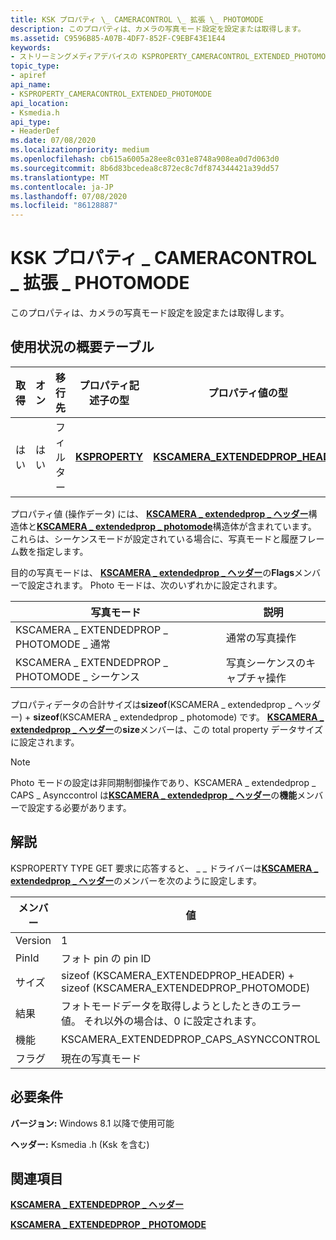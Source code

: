 ```yaml
---
title: KSK プロパティ \_ CAMERACONTROL \_ 拡張 \_ PHOTOMODE
description: このプロパティは、カメラの写真モード設定を設定または取得します。
ms.assetid: C9596B85-A07B-4DF7-852F-C9EBF43E1E44
keywords:
- ストリーミングメディアデバイスの KSPROPERTY_CAMERACONTROL_EXTENDED_PHOTOMODE
topic_type:
- apiref
api_name:
- KSPROPERTY_CAMERACONTROL_EXTENDED_PHOTOMODE
api_location:
- Ksmedia.h
api_type:
- HeaderDef
ms.date: 07/08/2020
ms.localizationpriority: medium
ms.openlocfilehash: cb615a6005a28ee8c031e8748a908ea0d7d063d0
ms.sourcegitcommit: 8b6d83bcedea8c872ec8c7df874344421a39dd57
ms.translationtype: MT
ms.contentlocale: ja-JP
ms.lasthandoff: 07/08/2020
ms.locfileid: "86128887"
---
```

# <a name="ksproperty_cameracontrol_extended_photomode"></a>KSK プロパティ \_ CAMERACONTROL \_ 拡張 \_ PHOTOMODE

このプロパティは、カメラの写真モード設定を設定または取得します。

## <a name="usage-summary-table"></a>使用状況の概要テーブル

| 取得 | オン | 移行先 | プロパティ記述子の型 | プロパティ値の型 |
|--|--|--|--|--|
| はい | はい | フィルター | [**KSPROPERTY**](https://docs.microsoft.com/windows-hardware/drivers/ddi/ks/ns-ks-ksidentifier) | [**KSCAMERA_EXTENDEDPROP_HEADER**](https://docs.microsoft.com/windows-hardware/drivers/ddi/ksmedia/ns-ksmedia-tagkscamera_extendedprop_header) |

プロパティ値 (操作データ) には、 [**KSCAMERA \_ extendedprop \_ ヘッダー**](https://docs.microsoft.com/windows-hardware/drivers/ddi/ksmedia/ns-ksmedia-tagkscamera_extendedprop_header)構造体と[**KSCAMERA \_ extendedprop \_ photomode**](https://docs.microsoft.com/windows-hardware/drivers/ddi/ksmedia/ns-ksmedia-tagkscamera_extendedprop_photomode)構造体が含まれています。 これらは、シーケンスモードが設定されている場合に、写真モードと履歴フレーム数を指定します。

目的の写真モードは、 [**KSCAMERA \_ extendedprop \_ ヘッダー**](https://docs.microsoft.com/windows-hardware/drivers/ddi/ksmedia/ns-ksmedia-tagkscamera_extendedprop_header)の**Flags**メンバーで設定されます。 Photo モードは、次のいずれかに設定されます。

| 写真モード | 説明 |
|--|--|
| KSCAMERA \_ EXTENDEDPROP \_ PHOTOMODE \_ 通常 | 通常の写真操作 |
| KSCAMERA \_ EXTENDEDPROP \_ PHOTOMODE \_ シーケンス | 写真シーケンスのキャプチャ操作 |

プロパティデータの合計サイズは**sizeof**(KSCAMERA \_ extendedprop \_ ヘッダー) + **sizeof**(KSCAMERA \_ extendedprop \_ photomode) です。 [**KSCAMERA \_ extendedprop \_ ヘッダー**](https://docs.microsoft.com/windows-hardware/drivers/ddi/ksmedia/ns-ksmedia-tagkscamera_extendedprop_header)の**size**メンバーは、この total property データサイズに設定されます。

> [!NOTE]
> Photo モードの設定は非同期制御操作であり、KSCAMERA \_ extendedprop \_ CAPS \_ Asynccontrol は[**KSCAMERA \_ extendedprop \_ ヘッダー**](https://docs.microsoft.com/windows-hardware/drivers/ddi/ksmedia/ns-ksmedia-tagkscamera_extendedprop_header)の**機能**メンバーで設定する必要があります。

## <a name="remarks"></a>解説

KSPROPERTY TYPE GET 要求に応答すると、 \_ \_ ドライバーは[**KSCAMERA \_ extendedprop \_ ヘッダー**](https://docs.microsoft.com/windows-hardware/drivers/ddi/ksmedia/ns-ksmedia-tagkscamera_extendedprop_header)のメンバーを次のように設定します。

| メンバー | 値 |
|--|--|
| Version | 1 |
| PinId | フォト pin の pin ID |
| サイズ | sizeof (KSCAMERA_EXTENDEDPROP_HEADER) + sizeof (KSCAMERA_EXTENDEDPROP_PHOTOMODE) |
| 結果 | フォトモードデータを取得しようとしたときのエラー値。 それ以外の場合は、0 に設定されます。 |
| 機能 | KSCAMERA_EXTENDEDPROP_CAPS_ASYNCCONTROL |
| フラグ | 現在の写真モード |

## <a name="requirements"></a>必要条件

**バージョン:** Windows 8.1 以降で使用可能

**ヘッダー:** Ksmedia .h (Ksk を含む)

## <a name="see-also"></a>関連項目

[**KSCAMERA \_ EXTENDEDPROP \_ ヘッダー**](https://docs.microsoft.com/windows-hardware/drivers/ddi/ksmedia/ns-ksmedia-tagkscamera_extendedprop_header)

[**KSCAMERA \_ EXTENDEDPROP \_ PHOTOMODE**](https://docs.microsoft.com/windows-hardware/drivers/ddi/ksmedia/ns-ksmedia-tagkscamera_extendedprop_photomode)
